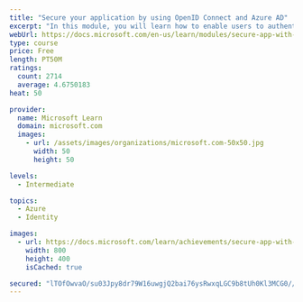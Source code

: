 ```yaml
---
title: "Secure your application by using OpenID Connect and Azure AD"
excerpt: "In this module, you will learn how to enable users to authenticate in multiple systems by using their Azure AD identities."
webUrl: https://docs.microsoft.com/en-us/learn/modules/secure-app-with-oidc-and-azure-ad/
type: course
price: Free
length: PT50M
ratings:
  count: 2714
  average: 4.6750183
heat: 50

provider:
  name: Microsoft Learn
  domain: microsoft.com
  images:
    - url: /assets/images/organizations/microsoft.com-50x50.jpg
      width: 50
      height: 50

levels:
  - Intermediate

topics:
  - Azure
  - Identity

images:
  - url: https://docs.microsoft.com/learn/achievements/secure-app-with-oidc-and-azure-ad-social.png
    width: 800
    height: 400
    isCached: true

secured: "lTOfOwvaO/su03Jpy8dr79W16uwgjQ2bai76ysRwxqLGC9b8tUh0Kl3MCG0//HNh+srr+hzpLJ5+I16L55MbHvsUktJdjk2XJqQDWMKgdQFxGp8J/bxZz8jTnCrlUzA6m9zHcXwpdAhBjnuCECpgwS2X4TTc7VU72YGF5cDpmH2WdF9WSm/c0Vd7pMKpyNjvJMiAgt4mvsegOlvnMB7wFVwAQY0SyA7pbucQzvSV+E4wcDEA1Mmgy5KxvLbNRIbNb3ELDl/nJkFrHmm9MxBozquIjIwfFRNUvwwCKONBVYwJQqxp7izv0HkFD2IJL6mrPex1n2XsFo6LWsxDTqF2LfnmPsY6EwtAkPbNiGrT5CvbG2NOtQ8nEdA4GRfwUficFTf3jKGFaIvXBOrPMFEY4+aAh5x21KObx/XSJifcS7Q=;LCBDxfJ+nAG42brs7ADFzw=="
---
```


